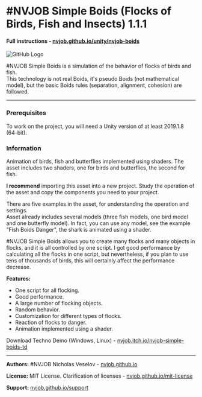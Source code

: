 # #NVJOB Simple Boids (Flocks of Birds, Fish and Insects) 1.1.1
#### Full instructions - [nvjob.github.io/unity/nvjob-boids](https://nvjob.github.io/unity/nvjob-boids)

![GitHub Logo](https://nvjob.github.io/repo/unity%20assets/nvjob%20boids/scr/Bird%20Boids%203.jpg)

#NVJOB Simple Boids is a simulation of the behavior of flocks of birds and fish.<br>
This technology is not real Boids, it's pseudo Boids (not mathematical model), but the basic Boids rules (separation, alignment, cohesion) are followed.

-------------------------------------------------------------------

### Prerequisites

To work on the project, you will need a Unity version of at least 2019.1.8 (64-bit).

### Information

Animation of birds, fish and butterflies implemented using shaders. The asset includes two shaders, one for birds and butterflies, the second for fish.

<strong>I recommend</strong> importing this asset into a new project. Study the operation of the asset and copy the components you need to your project.

There are five examples in the asset, for understanding the operation and settings.<br>
Asset already includes several models (three fish models, one bird model and one butterfly model).
In fact, you can use any model, see the example "Fish Boids Danger", the shark is animated using a shader.

#NVJOB Simple Boids allows you to create many flocks and many objects in flocks, and it is all controlled by one script. I got good performance by calculating all the flocks in one script, but nevertheless, if you plan to use tens of thousands of birds, this will certainly affect the performance decrease.

<strong>Features:</strong><br>
- One script for all flocking.<br>
- Good performance.<br>
- A large number of flocking objects.<br>
- Random behavior.<br>
- Customization for different types of flocks.<br>
- Reaction of flocks to danger.<br>
- Animation implemented using a shader.

Download Techno Demo (Windows, Linux) - [nvjob.itch.io/nvjob-simple-boids-td](https://nvjob.itch.io/nvjob-simple-boids-td)

-------------------------------------------------------------------

**Authors:** #NVJOB Nicholas Veselov - [nvjob.github.io](https://nvjob.github.io)

**License:** MIT License. Clarification of licenses - [nvjob.github.io/mit-license](https://nvjob.github.io/mit-license)

**Support:** [nvjob.github.io/support](https://nvjob.github.io/support)
